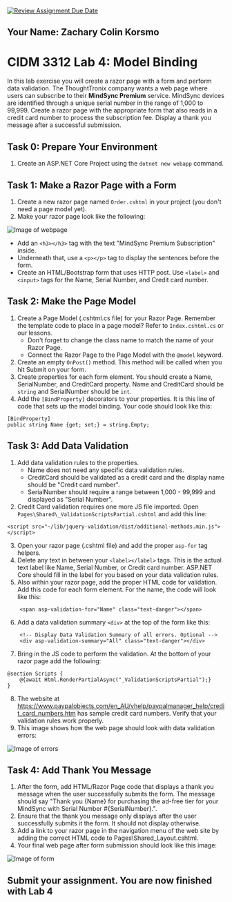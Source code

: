 [![Review Assignment Due Date](https://classroom.github.com/assets/deadline-readme-button-22041afd0340ce965d47ae6ef1cefeee28c7c493a6346c4f15d667ab976d596c.svg)](https://classroom.github.com/a/fEmz8VMr)
## Your Name: Zachary Colin Korsmo

# CIDM 3312 Lab 4: Model Binding

In this lab exercise you will create a razor page with a form and perform data validation. The ThoughtTronix company wants a web page where users can subscribe to their **MindSync Premium** service. MindSync devices are identified through a unique serial number in the range of 1,000 to 99,999. Create a razor page with the appropriate form that also reads in a credit card number to process the subscription fee. Display a thank you message after a successful submission.

## Task 0: Prepare Your Environment

1. Create an ASP.NET Core Project using the `dotnet new webapp` command.

## Task 1: Make a Razor Page with a Form

1. Create a new razor page named `Order.cshtml` in your project (you don't need a page model yet).
2. Make your razor page look like the following:

![Image of webpage](https://i.imgur.com/OPfnFU4.png)

  - Add an `<h3></h3>` tag with the text "MindSync Premium Subscription" inside.
  - Underneath that, use a `<p></p>` tag to display the sentences before the form.
  - Create an HTML/Bootstrap form that uses HTTP post. Use `<label>` and `<input>` tags for the Name, Serial Number, and Credit card number.

## Task 2: Make the Page Model
1. Create a Page Model (.cshtml.cs file) for your Razor Page. Remember the template code to place in a page model? Refer to `Index.cshtml.cs` or our lessons.
   * Don't forget to change the class name to match the name of your Razor Page.
   * Connect the Razor Page to the Page Model with the `@model` keyword.
2. Create an empty `OnPost()` method. This method will be called when you hit Submit on your form.
3. Create properties for each form element. You should create a Name, SerialNumber, and CreditCard property. Name and CreditCard should be `string` and SerialNumber should be `int`.
4. Add the `[BindProperty]` decorators to your properties. It is this line of code that sets up the model binding. Your code should look like this:

```
[BindProperty]
public string Name {get; set;} = string.Empty;
```

## Task 3: Add Data Validation
1. Add data validation rules to the properties.
   - Name does not need any specific data validation rules.
   - CreditCard should be validated as a credit card and the display name should be "Credit card number".
   - SerialNumber should require a range between 1,000 - 99,999 and displayed as "Serial Number".
2. Credit Card validation requires one more JS file imported. Open `Pages\Shared\_ValidationScriptsPartial.cshtml` and add this line:
```
<script src="~/lib/jquery-validation/dist/additional-methods.min.js"></script>
```
3. Open your razor page (.cshtml file) and add the proper `asp-for` tag helpers.
4. Delete any text in between your `<label></label>` tags. This is the actual text label like Name, Serial Number, or Credit card number. ASP.NET Core should fill in the label for you based on your data validation rules.
5. Also within your razor page, add the proper HTML code for validation. Add this code for each form element. For the name, the code will look like this:
```
    <span asp-validation-for="Name" class="text-danger"></span>
```
6. Add a data validation summary `<div>` at the top of the form like this:
```
    <!-- Display Data Validation Summary of all errors. Optional -->
    <div asp-validation-summary="All" class="text-danger"></div>
```
7. Bring in the JS code to perform the validation. At the bottom of your razor page add the following:
```
@section Scripts {
    @{await Html.RenderPartialAsync("_ValidationScriptsPartial");}
}
```
8. The website at https://www.paypalobjects.com/en_AU/vhelp/paypalmanager_help/credit_card_numbers.htm has sample credit card numbers. Verify that your validation rules work properly.
9. This image shows how the web page should look with data validation errors:

![Image of errors](https://i.imgur.com/rxL6EMG.png)

## Task 4: Add Thank You Message
1. After the form, add HTML/Razor Page code that displays a thank you message when the user successfully submits the form. The message should say "Thank you {Name} for purchasing the ad-free tier for your MindSync with Serial Number #{SerialNumber}.".
2. Ensure that the thank you message only displays after the user successfully submits it the form. It should not display otherwise.
3. Add a link to your razor page in the navigation menu of the web site by adding the correct HTML code to Pages\Shared_Layout.cshtml.
4. Your final web page after form submission should look like this image:

![Image of form](https://i.imgur.com/i8P6Yzm.png)

## Submit your assignment. You are now finished with Lab 4       
